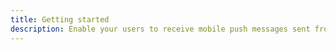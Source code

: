 ```yaml
---
title: Getting started
description: Enable your users to receive mobile push messages sent from the Apple (APNs) and Google (FCM/GCM) platforms. The Amplify CLI deploys your push notification backend using Amazon Pinpoint. You can also create Amazon Pinpoint campaigns that tie user behavior to push or other forms of messaging.
---
```


<inline-fragment src="~/sdk/fragments/library-callout.md"></inline-fragment>

<inline-fragment platform="ios" src="~/sdk/push-notifications/fragments/ios/getting-started.md"></inline-fragment>
<inline-fragment platform="android" src="~/sdk/push-notifications/fragments/android/getting-started.md"></inline-fragment>